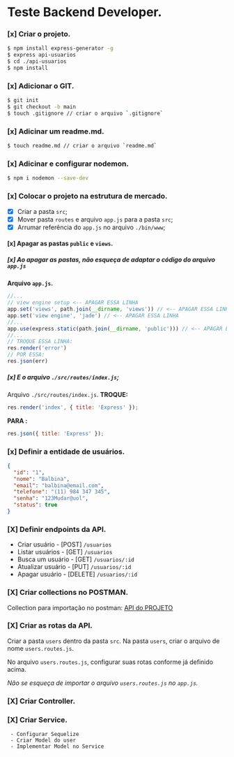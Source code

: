 # Teste Backend Developer.

### [x] Criar o projeto.
```bash
$ npm install express-generator -g
$ express api-usuarios
$ cd ./api-usuarios
$ npm install
```
### [x] Adicionar o GIT.
```bash
$ git init
$ git checkout -b main
$ touch .gitignore // criar o arquivo `.gitignore`
```
### [x] Adicinar um readme.md.
```bash
$ touch readme.md // criar o arquivo `readme.md`
```
### [x] Adicinar e configurar nodemon.
```bash
$ npm i nodemon --save-dev
```

### [x] Colocar o projeto na estrutura de mercado.
  - [x] Criar a pasta `src`;
  - [x] Mover pasta `routes` e arquivo `app.js` para a pasta `src`;
  - [x] Arrumar referência do `app.js` no arquivo `./bin/www`;

#### [x] Apagar as pastas `public` e `views`.

##### [x] Ao apagar as pastas, não esqueça de adaptar o código do arquivo `app.js`
**Arquivo `app.js`.**
```javascript
//...
// view engine setup <-- APAGAR ESSA LINHA
app.set('views', path.join(__dirname, 'views')) // <-- APAGAR ESSA LINHA
app.set('view engine', 'jade') // <-- APAGAR ESSA LINHA
//...
app.use(express.static(path.join(__dirname, 'public'))) // <-- APAGAR ESSA LINHA
//...
// TROQUE ESSA LINHA:
res.render('error')
// POR ESSA:
res.json(err)
```

##### [x] E o arquivo `./src/routes/index.js`;

Arquivo `./src/routes/index.js`.
**TROQUE:**
```javascript
res.render('index', { title: 'Express' });
```

**PARA :**
```javascript
res.json({ title: 'Express' });
```
### [x] Definir a entidade de usuários.
```json
{
  "id": "1",
  "nome": "Balbina",
  "email": "balbina@email.com",
  "telefone": "(11) 984 347 345",
  "senha": "123Mudar@uol",
  "status": true
}
```

### [X] Definir endpoints da API.
  - Criar usuário     - [POST]   `/usuarios`
  - Listar usuários   - [GET]    `/usuarios`
  - Busca um usuário  - [GET]    `/usuarios/:id`
  - Atualizar usuário - [PUT]    `/usuarios/:id`
  - Apagar usuário    - [DELETE] `/usuarios/:id`


### [X] Criar collections no POSTMAN.

Collection para importação no postman: [API do PROJETO](https://www.getpostman.com/collections/f685e43662909898bb31)


### [X] Criar as rotas da API.

Criar a pasta `users` dentro da pasta `src`.
Na pasta `users`, criar o arquivo de nome `users.routes.js`.

No arquivo `users.routes.js`, configurar suas rotas conforme já definido acima.

*Não se esqueça de importar o arquivo `users.routes.js` no `app.js`.*

### [X] Criar Controller.


### [X] Criar Service.


```
 - Configurar Sequelize
 - Criar Model do user
 - Implementar Model no Service
